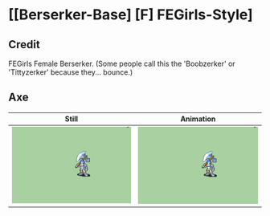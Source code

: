 # [\[Berserker-Base\] \[F\] FEGirls-Style]

## Credit

FEGirls Female Berserker. (Some people call this the 'Boobzerker' or 'Tittyzerker' because they... bounce.)
	
## Axe

| Still | Animation |
| :---: | :-------: |
| ![Axe still](./Axe_000.png) | ![Axe animation](./Axe.gif) |

